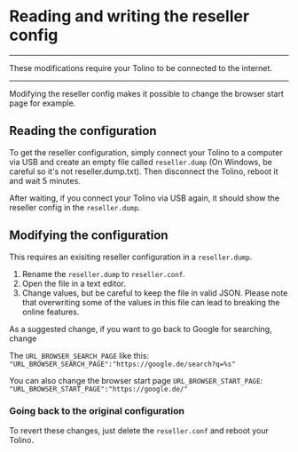 # Reading and writing the reseller config

---

These modifications require your Tolino to be connected to the internet.

---

Modifying the reseller config makes it possible to change the browser start page for example.


## Reading the configuration

To get the reseller configuration, simply connect your Tolino to a computer via USB and create an empty file called `reseller.dump` (On Windows, be careful so it's not reseller.dump.txt).
Then disconnect the Tolino, reboot it and wait 5 minutes.

After waiting, if you connect your Tolino via USB again, it should show the reseller config in the `reseller.dump`.


## Modifying the configuration

This requires an exisiting reseller configuration in a `reseller.dump`.

1.  Rename the `reseller.dump` to `reseller.conf`.
2.  Open the file in a text editor.
3.  Change values, but be careful to keep the file in valid JSON. Please note that overwriting some of the values in this file can lead to breaking the online features.

As a suggested change, if you want to go back to Google for searching, change

The `URL_BROWSER_SEARCH_PAGE` like this: `"URL_BROWSER_SEARCH_PAGE":"https://google.de/search?q=%s"`

You can also change the browser start page `URL_BROWSER_START_PAGE`: `"URL_BROWSER_START_PAGE":"https://google.de/"`


### Going back to the original configuration

To revert these changes, just delete the `reseller.conf` and reboot your Tolino.
